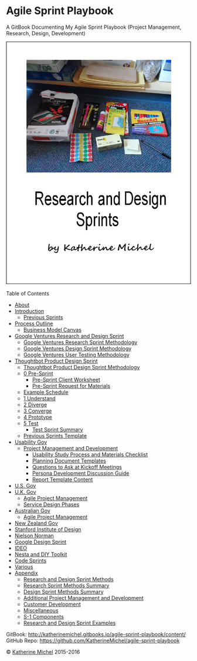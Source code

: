 # Agile Sprint Playbook

A GitBook Documenting My Agile Sprint Playbook (Project Management, Research, Design, Development)

![](cover.jpg)

Table of Contents
* [About](README.md)
* [Introduction](introduction.md)
   * [Previous Sprints](previous-sprints.md)
* [Process Outline](process-outline.md)
   * [Business Model Canvas](business-model-canvas/business-model-canvas.md)
* [Google Ventures Research and Design Sprint](google-ventures/google-ventures-research-and-design-sprint.md)
    * [Google Ventures Research Sprint Methodology](google-ventures/google-ventures-research-sprint-methodology.md)
    * [Google Ventures Design Sprint Methodology](google-ventures/google-ventures-design-sprint-methodology.md)
    * [Google Ventures User Testing Methodology](google-ventures/google-ventures-user-testing-methodology.md)
* [Thoughtbot Product Design Sprint](thoughtbot/thoughtbot-product-design-sprint.md)
    * [Thoughtbot Product Design Sprint Methodology](thoughtbot/thoughtbot-product-design-sprint-methodology.md)
    * [0 Pre-Sprint](thoughtbot/0-pre-sprint.md)
        * [Pre-Sprint Client Worksheet](thoughtbot/0-pre-sprint-client-worksheet.md)
        * [Pre-Sprint Request for Materials](thoughtbot/0-pre-sprint-request-for-materials.md)
    * [Example Schedule](thoughtbot/example-schedule.md)
    * [1 Understand](thoughtbot/1-understand.md)
    * [2 Diverge](thoughtbot/2-diverge.md)
    * [3 Converge](thoughtbot/3-converge.md)
    * [4 Prototype](thoughtbot/4-prototype.md)
    * [5 Test](thoughtbot/5-test.md)
        * [Test Sprint Summary](thoughtbot/5-test-sprint-summary.md)
    * [Previous Sprints Template](thoughtbot/previous-sprints-template.md)
* [Usability Gov](usability-gov/usability-gov.md)
   * [Project Management and Development](usability-gov/project-management-and-development.md)
      * [Usability Study Process and Materials Checklist](usability-gov/templates-and-guides/usability-study-process-and-materials-checklist.md)
      * [Planning Document Templates](usability-gov/planning-document-templates.md)
      * [Questions to Ask at Kickoff Meetings](usability-gov/templates-and-guides/questions-to-ask-at-kickoff-meetings.md)
      * [Persona Development Discussion Guide](usability-gov/templates-and-guides/persona-development-discussion-guide.md)
      * [Report Template Content](usability-gov/templates-and-guides/report-template-content.md)
* [U.S. Gov](us-gov/us-gov.md)
* [U.K. Gov](uk-gov/uk-gov.md)
   * [Agile Project Management](uk-gov/agile-project-management.md) 
   * [Service Design Phases](uk-gov/service-design.md)   
* [Australian Gov](australian-gov/australian-gov.md)
   * [Agile Project Management](australian-gov/agile-project-management.md) 
* [New Zealand Gov](new-zealand-gov/new-zealand-gov.md)
* [Stanford Institute of Design](stanford-institute-of-design/stanford-institute-of-design.md)
* [Nielson Norman](nielson-norman/nielson-norman.md)
* [Google Design Sprint](google/google-design-sprint.md)
* [IDEO](ideo/ideo.md)
* [Nesta and DIY Toolkit](nesta-and-diy-toolkit/nesta-and-diy-toolkit.md)
* [Code Sprints](code-sprints/code-sprints.md)
* [Various](various/various.md)
* [Appendix](appendix/appendix.md)      
    * [Research and Design Sprint Methods](appendix/research-and-design-sprint-methods.md)
    * [Research Sprint Methods Summary](appendix/research-sprint-methods-summary.md)
    * [Design Sprint Methods Summary](appendix/design-sprint-methods-summary.md)
    * [Additional Project Management and Development](appendix/additional-project-management-and-development.md)
    * [Customer Development](appendix/customer-development.md)
    * [Miscellaneous](appendix/miscellaneous.md)
    * [S-1 Components](appendix/s-1-components.md) 
    * [Research and Design Sprint Examples](appendix/research-and-design-sprint-examples.md)

GitBook: http://katherinemichel.gitbooks.io/agile-sprint-playbook/content/
<br> 
GitHub Repo: https://github.com/KatherineMichel/agile-sprint-playbook

© [Katherine Michel](https://twitter.com/katimichel) 2015-2016
